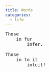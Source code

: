 ```yaml
---
title: Words
categories:
  - life
---
```


<pre class="whitespaced-text">
Those
    in fur
        infer.

Those
    in to it
        intuit!
</pre>
